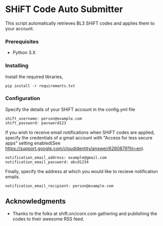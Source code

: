 # SHiFT Code Auto Submitter

This script automatically retrieves BL3 SHiFT codes and applies them to your account.

### Prerequisites

* Python 3.X

### Installing
Install the required libraries,
```
pip install -r requirements.txt
```

### Configuration
Specify the details of your SHiFT account in the config.yml file
```
shift_username: person@example.com
shift_password: password123
```
If you wish to receive email notifications when SHiFT codes are applied, specify the credentials of a gmail account with "Access for less secure apps" setting enabled(See https://support.google.com/cloudidentity/answer/6260879?hl=en).
```
notification_email_address: example@gmail.com
notification_email_password: abcd1234
```
Finally, specify the address at which you would like to recieve notification emails.
```
notification_email_recipient: person@example.com
```

## Acknowledgments

* Thanks to the folks at shift.orcicorn.com gathering and publishing the codes to their awesome RSS feed.